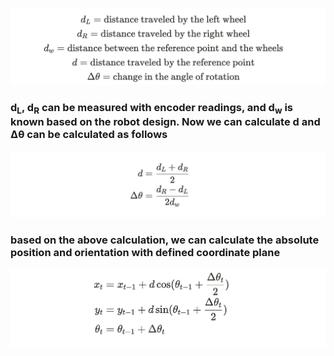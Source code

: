 ![odometry3](odometry-3.png)
### d<sub>L</sub>, d<sub>R</sub> can be measured with encoder readings, and d<sub>w</sub> is known based on the robot design. Now we can calculate d and Δθ can be calculated as follows

![odometry1](odometry-1.png)

### based on the above calculation, we can calculate the absolute position and orientation with defined coordinate plane
![odometry2](odometry-2.png)
